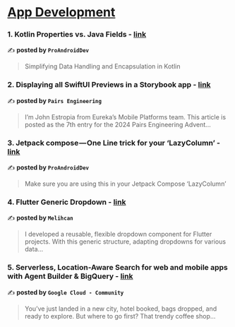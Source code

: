 
<h1><a href=https://medium.com/tag/mobile-app-development/recommended target="_blank" rel="noopener noreferrer">App Development</a></h1>
<h3>1. Kotlin Properties vs. Java Fields - <a href="https://medium.com/proandroiddev/kotlin-properties-vs-java-fields-e5c426fa87de" target="_blank" rel="noopener noreferrer">link</a></h3>

✍️ **posted by `ProAndroidDev`**

<blockquote>Simplifying Data Handling and Encapsulation in Kotlin</blockquote>

<h3>2. Displaying all SwiftUI Previews in a Storybook app - <a href="https://medium.com/eureka-engineering/displaying-all-swiftui-previews-in-a-storybook-app-1dd8e925d777" target="_blank" rel="noopener noreferrer">link</a></h3>

✍️ **posted by `Pairs Engineering`**

<blockquote>I’m John Estropia from Eureka’s Mobile Platforms team. This article is posted as the 7th entry for the 2024 Pairs Engineering Advent…</blockquote>

<h3>3. Jetpack compose — One Line trick for your ‘LazyColumn’ - <a href="https://medium.com/proandroiddev/jetpack-compose-one-line-trick-for-your-lazycolumn-9da58fde7d9a" target="_blank" rel="noopener noreferrer">link</a></h3>

✍️ **posted by `ProAndroidDev`**

<blockquote>Make sure you are using this in your Jetpack Compose ‘LazyColumn’</blockquote>

<h3>4. Flutter Generic Dropdown - <a href="https://medium.com/@melihcan129/flutter-generic-dropdown-a0f582103fe0" target="_blank" rel="noopener noreferrer">link</a></h3>

✍️ **posted by `Melihcan`**

<blockquote>I developed a reusable, flexible dropdown component for Flutter projects. With this generic structure, adapting dropdowns for various data…</blockquote>

<h3>5. Serverless, Location-Aware Search for web and mobile apps with Agent Builder & BigQuery - <a href="https://medium.com/google-cloud/serverless-location-aware-search-for-web-and-mobile-apps-with-agent-builder-bigquery-89f2fef1ab20" target="_blank" rel="noopener noreferrer">link</a></h3>

✍️ **posted by `Google Cloud - Community`**

<blockquote>You’ve just landed in a new city, hotel booked, bags dropped, and ready to explore. But where to go first? That trendy coffee shop…</blockquote>

